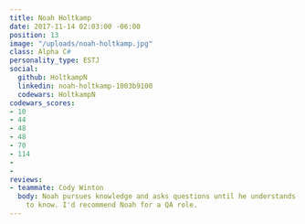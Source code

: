 ```yaml
---
title: Noah Holtkamp
date: 2017-11-14 02:03:00 -06:00
position: 13
image: "/uploads/noah-holtkamp.jpg"
class: Alpha C#
personality_type: ESTJ
social:
  github: HoltkampN
  linkedin: noah-holtkamp-1003b9100
  codewars: HoltkampN
codewars_scores:
- 10
- 44
- 48
- 48
- 70
- 114
- 
- 
reviews:
- teammate: Cody Winton
  body: Noah pursues knowledge and asks questions until he understands what he needs
    to know. I'd recommend Noah for a QA role.
---
```


